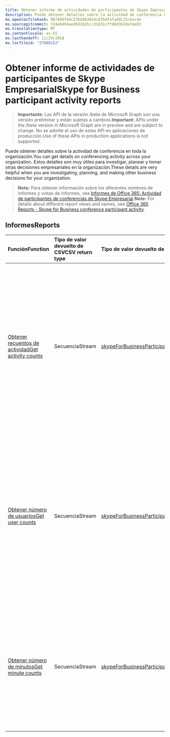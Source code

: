 ```yaml
---
title: Obtener informe de actividades de participantes de Skype Empresarial
description: Puede obtener detalles sobre la actividad de conferencia en toda la organización. Estos detalles son muy útiles para investigar, planear y tomar otras decisiones empresariales en la organización.
ms.openlocfilehash: 987896f4dc57bdd63b54c87bdfafaddc25cbec4e
ms.sourcegitcommit: 334e84b4aed63162bcc31831cffd6d363dafee02
ms.translationtype: MT
ms.contentlocale: es-ES
ms.lasthandoff: 11/29/2018
ms.locfileid: "27088152"
---
```

# <a name="skype-for-business-participant-activity-reports"></a><span data-ttu-id="d34ac-104">Obtener informe de actividades de participantes de Skype Empresarial</span><span class="sxs-lookup"><span data-stu-id="d34ac-104">Skype for Business participant activity reports</span></span>

> <span data-ttu-id="d34ac-105">**Importante:** Las API de la versión /beta de Microsoft Graph son una versión preliminar y están sujetas a cambios.</span><span class="sxs-lookup"><span data-stu-id="d34ac-105">**Important:** APIs under the /beta version in Microsoft Graph are in preview and are subject to change.</span></span> <span data-ttu-id="d34ac-106">No se admite el uso de estas API en aplicaciones de producción.</span><span class="sxs-lookup"><span data-stu-id="d34ac-106">Use of these APIs in production applications is not supported.</span></span>

<span data-ttu-id="d34ac-107">Puede obtener detalles sobre la actividad de conferencia en toda la organización.</span><span class="sxs-lookup"><span data-stu-id="d34ac-107">You can get details on conferencing activity across your organization.</span></span> <span data-ttu-id="d34ac-108">Estos detalles son muy útiles para investigar, planear y tomar otras decisiones empresariales en la organización.</span><span class="sxs-lookup"><span data-stu-id="d34ac-108">These details are very helpful when you are investigating, planning, and making other business decisions for your organization.</span></span>

> <span data-ttu-id="d34ac-109">**Nota:** Para obtener información sobre los diferentes nombres de informes y vistas de informes, vea [Informes de Office 365: Actividad de participantes de conferencias de Skype Empresarial](https://support.office.com/client/Skype-for-Business-Online-conference-participant-activity-c3c89995-65dd-4715-9e38-bb244c742c6b).</span><span class="sxs-lookup"><span data-stu-id="d34ac-109">**Note:** For details about different report views and names, see [Office 365 Reports - Skype for Business conference participant activity](https://support.office.com/client/Skype-for-Business-Online-conference-participant-activity-c3c89995-65dd-4715-9e38-bb244c742c6b).</span></span>

## <a name="reports"></a><span data-ttu-id="d34ac-110">Informes</span><span class="sxs-lookup"><span data-stu-id="d34ac-110">Reports</span></span>

| <span data-ttu-id="d34ac-111">Función</span><span class="sxs-lookup"><span data-stu-id="d34ac-111">Function</span></span>                                 | <span data-ttu-id="d34ac-112">Tipo de valor devuelto de CSV</span><span class="sxs-lookup"><span data-stu-id="d34ac-112">CSV return type</span></span> | <span data-ttu-id="d34ac-113">Tipo de valor devuelto de JSON</span><span class="sxs-lookup"><span data-stu-id="d34ac-113">JSON return type</span></span>                         | <span data-ttu-id="d34ac-114">Descripción</span><span class="sxs-lookup"><span data-stu-id="d34ac-114">Description</span></span>                              |
| :--------------------------------------- | :-------------- | :--------------------------------------- | ---------------------------------------- |
| [<span data-ttu-id="d34ac-115">Obtener recuentos de actividad</span><span class="sxs-lookup"><span data-stu-id="d34ac-115">Get activity counts</span></span>](../api/reportroot-getskypeforbusinessparticipantactivitycounts.md) | <span data-ttu-id="d34ac-116">Secuencia</span><span class="sxs-lookup"><span data-stu-id="d34ac-116">Stream</span></span>          | [<span data-ttu-id="d34ac-117">skypeForBusinessParticipantActivityCounts</span><span class="sxs-lookup"><span data-stu-id="d34ac-117">skypeForBusinessParticipantActivityCounts</span></span>](../resources/skypeforbusinessparticipantactivitycounts.md) | <span data-ttu-id="d34ac-118">Obtiene tendencias de uso sobre el número y el tipo de sesiones de conferencia en las que participaron usuarios de la organización.</span><span class="sxs-lookup"><span data-stu-id="d34ac-118">Get usage trends on the number and type of conference sessions that users from your organization participated in.</span></span> <span data-ttu-id="d34ac-119">Entre los tipos de sesiones de conferencia, se incluyen sesiones de mensajería instantánea, audio o vídeo, uso compartido de aplicaciones, web y acceso telefónico local o aceptación de llamada de terceros.</span><span class="sxs-lookup"><span data-stu-id="d34ac-119">Types of conference sessions include IM, audio/video, application sharing, web, and dial-in/out - 3rd party.</span></span> |
| [<span data-ttu-id="d34ac-120">Obtener número de usuarios</span><span class="sxs-lookup"><span data-stu-id="d34ac-120">Get user counts</span></span>](../api/reportroot-getskypeforbusinessparticipantactivityusercounts.md) | <span data-ttu-id="d34ac-121">Secuencia</span><span class="sxs-lookup"><span data-stu-id="d34ac-121">Stream</span></span>          | [<span data-ttu-id="d34ac-122">skypeForBusinessParticipantActivityUserCounts</span><span class="sxs-lookup"><span data-stu-id="d34ac-122">skypeForBusinessParticipantActivityUserCounts</span></span>](../resources/skypeforbusinessparticipantactivityusercounts.md) | <span data-ttu-id="d34ac-123">Obtiene tendencias de uso sobre el número de usuarios únicos y el tipo de sesiones de conferencia en que participaron usuarios de la organización.</span><span class="sxs-lookup"><span data-stu-id="d34ac-123">Get usage trends on the number of unique users and type of conference sessions that users from your organization participated in.</span></span> <span data-ttu-id="d34ac-124">Entre los tipos de sesiones de conferencia, se incluyen sesiones de mensajería instantánea, audio o vídeo, uso compartido de aplicaciones, web y acceso telefónico local o aceptación de llamada de terceros.</span><span class="sxs-lookup"><span data-stu-id="d34ac-124">Types of conference sessions include IM, audio/video, application sharing, web, and dial-in/out - 3rd party.</span></span> |
| [<span data-ttu-id="d34ac-125">Obtener número de minutos</span><span class="sxs-lookup"><span data-stu-id="d34ac-125">Get minute counts</span></span>](../api/reportroot-getskypeforbusinessparticipantactivityminutecounts.md) | <span data-ttu-id="d34ac-126">Secuencia</span><span class="sxs-lookup"><span data-stu-id="d34ac-126">Stream</span></span>          | [<span data-ttu-id="d34ac-127">skypeForBusinessParticipantActivityMinuteCounts</span><span class="sxs-lookup"><span data-stu-id="d34ac-127">skypeForBusinessParticipantActivityMinuteCounts</span></span>](../resources/skypeforbusinessparticipantactivityminutecounts.md) | <span data-ttu-id="d34ac-128">Obtiene tendencias de uso sobre la duración en minutos y el tipo de las sesiones de conferencia en las que participaron los usuarios de la organización.</span><span class="sxs-lookup"><span data-stu-id="d34ac-128">Get usage trends on the length in minutes and type of conference sessions that users from your organization participated in.</span></span> <span data-ttu-id="d34ac-129">En los tipos de sesiones de conferencia, se incluyen sesiones de audio o vídeo.</span><span class="sxs-lookup"><span data-stu-id="d34ac-129">Types of conference sessions include audio/video.</span></span> |
